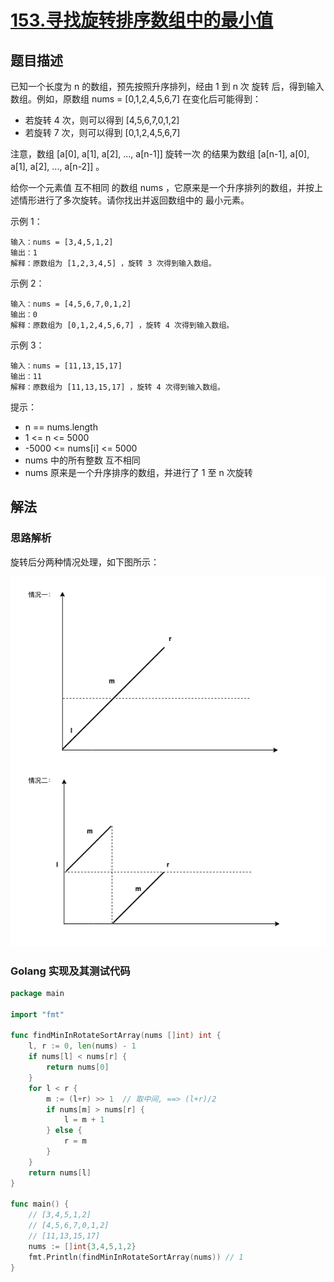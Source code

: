 # [153.寻找旋转排序数组中的最小值](https://leetcode-cn.com/problems/find-minimum-in-rotated-sorted-array/)

## 题目描述

已知一个长度为 n 的数组，预先按照升序排列，经由 1 到 n 次 旋转 后，得到输入数组。例如，原数组 nums = [0,1,2,4,5,6,7] 在变化后可能得到：

- 若旋转 4 次，则可以得到 [4,5,6,7,0,1,2]  
- 若旋转 7 次，则可以得到 [0,1,2,4,5,6,7]

注意，数组 [a[0], a[1], a[2], ..., a[n-1]] 旋转一次 的结果为数组 [a[n-1], a[0], a[1], a[2], ..., a[n-2]] 。

给你一个元素值 互不相同 的数组 nums ，它原来是一个升序排列的数组，并按上述情形进行了多次旋转。请你找出并返回数组中的 最小元素。

示例 1：

```
输入：nums = [3,4,5,1,2]
输出：1
解释：原数组为 [1,2,3,4,5] ，旋转 3 次得到输入数组。
```

示例 2：

```
输入：nums = [4,5,6,7,0,1,2]
输出：0
解释：原数组为 [0,1,2,4,5,6,7] ，旋转 4 次得到输入数组。
```

示例 3：

```
输入：nums = [11,13,15,17]
输出：11
解释：原数组为 [11,13,15,17] ，旋转 4 次得到输入数组。
```

提示：

- n == nums.length
- 1 <= n <= 5000
- -5000 <= nums[i] <= 5000
- nums 中的所有整数 互不相同
- nums 原来是一个升序排序的数组，并进行了 1 至 n 次旋转

## 解法

### 思路解析

旋转后分两种情况处理，如下图所示：

![](./images/findMind.png)

### Golang 实现及其测试代码

```go
package main

import "fmt"

func findMinInRotateSortArray(nums []int) int {
	l, r := 0, len(nums) - 1
	if nums[l] < nums[r] {
		return nums[0]
	}
	for l < r {
		m := (l+r) >> 1  // 取中间, ==> (l+r)/2
		if nums[m] > nums[r] {
			l = m + 1
		} else {
			r = m
		}
	}
	return nums[l]
}

func main() {
	// [3,4,5,1,2]
	// [4,5,6,7,0,1,2]
	// [11,13,15,17]
	nums := []int{3,4,5,1,2}
	fmt.Println(findMinInRotateSortArray(nums))	// 1
}
```
